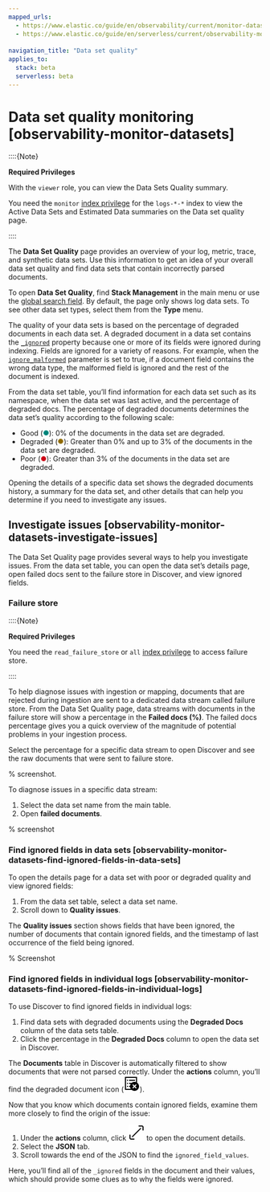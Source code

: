```yaml
---
mapped_urls:
  - https://www.elastic.co/guide/en/observability/current/monitor-datasets.html
  - https://www.elastic.co/guide/en/serverless/current/observability-monitor-datasets.html

navigation_title: "Data set quality"
applies_to:
  stack: beta
  serverless: beta
---
```


# Data set quality monitoring [observability-monitor-datasets]

::::{Note}

**Required Privileges**

With the `viewer` role, you can view the Data Sets Quality summary.

You need the `monitor` [index privilege](../../deploy-manage/users-roles/cluster-or-deployment-auth/elasticsearch-privileges.md#privileges-list-indices) for the `logs-*-*` index to view the Active Data Sets and Estimated Data summaries on the Data set quality page.

::::

The **Data Set Quality** page provides an overview of your log, metric, trace, and synthetic data sets. Use this information to get an idea of your overall data set quality and find data sets that contain incorrectly parsed documents.

To open **Data Set Quality**, find **Stack Management** in the main menu or use the [global search field](/explore-analyze/find-and-organize/find-apps-and-objects.md). By default, the page only shows log data sets. To see other data set types, select them from the **Type** menu.

The quality of your data sets is based on the percentage of degraded documents in each data set. A degraded document in a data set contains the [`_ignored`](elasticsearch://reference/elasticsearch/mapping-reference/mapping-ignored-field.md) property because one or more of its fields were ignored during indexing. Fields are ignored for a variety of reasons. For example, when the [`ignore_malformed`](elasticsearch://reference/elasticsearch/mapping-reference/mapping-ignored-field.md) parameter is set to true, if a document field contains the wrong data type, the malformed field is ignored and the rest of the document is indexed.

From the data set table, you’ll find information for each data set such as its namespace, when the data set was last active, and the percentage of degraded docs. The percentage of degraded documents determines the data set’s quality according to the following scale:

* Good (![Good icon](../../images/serverless-green-dot-icon.png "")): 0% of the documents in the data set are degraded.
* Degraded (![Degraded icon](../../images/serverless-yellow-dot-icon.png "")): Greater than 0% and up to 3% of the documents in the data set are degraded.
* Poor (![Poor icon](../../images/serverless-red-dot-icon.png "")): Greater than 3% of the documents in the data set are degraded.

Opening the details of a specific data set shows the degraded documents history, a summary for the data set, and other details that can help you determine if you need to investigate any issues.

## Investigate issues [observability-monitor-datasets-investigate-issues]

The Data Set Quality page provides several ways to help you investigate issues. From the data set table, you can open the data set’s details page, open failed docs sent to the failure store in Discover, and view ignored fields.

### Failure store

::::{Note}

**Required Privileges**

You need the `read_failure_store` or `all` [index privilege](../../deploy-manage/users-roles/cluster-or-deployment-auth/elasticsearch-privileges.md#privileges-list-indices) to access failure store.

::::

To help diagnose issues with ingestion or mapping, documents that are rejected during ingestion are sent to a dedicated data stream called failure store. From the Data Set Quality page, data streams with documents in the failure store will show a percentage in the **Failed docs (%)**. The failed docs percentage gives you a quick overview of the magnitude of potential problems in your ingestion process.

Select the percentage for a specific data stream to open Discover and see the raw documents that were sent to failure store.

% screenshot.

To diagnose issues in a specific data stream:
1. Select the data set name from the main table.
1. Open **failed documents**.

% screenshot

### Find ignored fields in data sets [observability-monitor-datasets-find-ignored-fields-in-data-sets]

To open the details page for a data set with poor or degraded quality and view ignored fields:

1. From the data set table, select a data set name.
2. Scroll down to **Quality issues**.

The **Quality issues** section shows fields that have been ignored, the number of documents that contain ignored fields, and the timestamp of last occurrence of the field being ignored.

% Screenshot

### Find ignored fields in individual logs [observability-monitor-datasets-find-ignored-fields-in-individual-logs]

To use Discover to find ignored fields in individual logs:

1. Find data sets with degraded documents using the **Degraded Docs** column of the data sets table.
2. Click the percentage in the **Degraded Docs** column to open the data set in Discover.

The **Documents** table in Discover is automatically filtered to show documents that were not parsed correctly. Under the **actions** column, you’ll find the degraded document icon (![degraded document icon](../../images/serverless-indexClose.svg "")).

Now that you know which documents contain ignored fields, examine them more closely to find the origin of the issue:

1. Under the **actions** column, click ![expand icon](../../images/serverless-expand.svg "") to open the document details.
2. Select the **JSON** tab.
3. Scroll towards the end of the JSON to find the `ignored_field_values`.

Here, you’ll find all of the `_ignored` fields in the document and their values, which should provide some clues as to why the fields were ignored.
